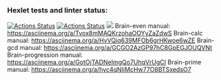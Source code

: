 ### Hexlet tests and linter status:
[![Actions Status](https://github.com/Labidahrom/python-project-lvl1/workflows/hexlet-check/badge.svg)](https://github.com/Labidahrom/python-project-lvl1/actions)
[![Actions Status](https://github.com/Labidahrom/python-project-lvl1/workflows/hexlet-check/badge.svg)](https://github.com/Labidahrom/python-project-lvl1/actions)
<a href="https://codeclimate.com/github/Labidahrom/python-project-lvl1/maintainability"><img src="https://api.codeclimate.com/v1/badges/832ff76df613c8fcd2f3/maintainability" /></a>
Brain-even manual: https://asciinema.org/a/Tvox8mMAQKrzohaOOYyZaZdwS
Brain-calc manual: https://asciinema.org/a/HvVQiq639MFOb6grHKwoe6wZE
Brain-gcd manual: https://asciinema.org/a/GCGO2AzGP97hC8GpEGJOUQVNt
Brain-progression manual: https://asciinema.org/a/GotOjTADNeImgQo7UhqVrUgCI
Brain-prime manual: https://asciinema.org/a/hyc4qNIjMcHw77O8BTSxedsO7
